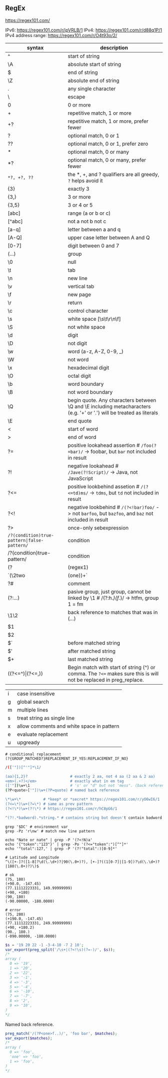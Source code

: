 RegEx
-

https://regex101.com/

IPv6: https://regex101.com/r/jpVRLB/1
IPv4: https://regex101.com/r/d88q1P/1
IPv4 address range: https://regex101.com/r/O4t93o/2/

| syntax                                     | description |
|--------------------------------------------|-------------|
|^                                           | start of string |
|\A                                          | absolute start of string |
|$                                           | end of string |
|\Z                                          | absolute end of string |
|.                                           | any single character |
|\                                           | escape |
|0                                           | 0 or more |
|+                                           | repetitive match, 1 or more |
|+?                                          | repetitive match, 1 or more, prefer fewer |
|?                                           | optional match, 0 or 1 |
|??                                          | optional match, 0 or 1, prefer zero |
|*                                           | optional match, 0 or many |
|*?                                          | optional match, 0 or many, prefer fewer |
|`*?, +?, ??`                                | the *, +, and ? qualifiers are all greedy, `?` helps avoid it |
|{3}                                         | exactly 3 |
|{3,}                                        | 3 or more |
|{3,5}                                       | 3 or 4 or 5 |
|[abc]                                       | range (a or b or c) |
|[^abc]                                      | not a not b not c |
|[a-q]                                       | letter between a and q |
|[A-Q]                                       | upper case letter between A and Q |
|[0-7]                                       | digit between 0 and 7 |
|(...)                                       | group |
|\0                                          | null |
|\t                                          | tab |
|\n                                          | new line |
|\v                                          | vertical tab |
|\f                                          | new page |
|\r                                          | return |
|\c                                          | control character |
|\s                                          | white space [\s\t\r\n\f] |
|\S                                          | not white space |
|\d                                          | digit |
|\D                                          | not digit |
|\w                                          | word (a-z, A-Z, 0-9, _) |
|\W                                          | not word |
|\x                                          | hexadecimal digit |
|\O                                          | octal digit |
|\b                                          | word boundary |
|\B                                          | not word boundary |
|\Q                                          | begin quote. Any characters between \Q and \E including metacharacters (e.g. '+' or '.') will be treated as literals |
|\E                                          | end quote |
|\<                                          | start of word |
|\>                                          | end of word |
|?=                                          | positive lookahead assertion # `/foo(?=bar)/` -> foobar, but `bar` not included in result |
|?!                                          | negative lookahead # `/Jave(?!Script)/` -> Java, not JavaScript |
|?<=                                         | positive lookbehind assetion # `/(?<=td)ms/` -> `tdms`, but `td` not included in result |
|?<!                                         | negative lookbehind # `/(?<!bar)foo/` -> not `barfoo`, but `bazfoo`, and `baz` not included in result |
|?>                                          | once-only sebexpression |
|`/?(condition)true-pattern\|false-pattern/` | condition |
|/?(condition)true-pattern/                  | condition |
|(?|(regex1)|(regex2))                       | branch reset group |
|`(\2two|(one))+`                            | forward references # /(\2two|(one))+/ -> oneonetwo
|?#                                          | comment |
|(?:...)                                     | pasive group, just group, cannot be linked by \1 # /(?:h.*)(f.*)/ -> htfm, group 1 = fm |
|\1\2                                        | back reference to matches that was in (...) |
|$1                                          | |
|$2                                          | |
|$`                                          | before matched string |
|$'                                          | after matched string |
|$+                                          | last matched string |
|((?<=^)\|(?<=,))                            | Begin match with start of string (^) or comma. The `?<=` makes sure this is will not be replaced in preg_replace. |

|   |   |
|---|---|
| i | case insensitive |
| g | global search |
| m | multiple lines |
| s | treat string as single line |
| x | allow comments and white space in pattern |
| e | evaluate replacement |
| u | upgready|unicode |

````
# conditional replacement
(?{GROUP_MATCHED?}REPLACEMENT_IF_YES:REPLACEMENT_IF_NO}
````

````sh
/(['"])[^'"]*\1/

(aa){1,2}?                   # exactly 2 aa, not 4 aa (2 aa & 2 aa)
<em>(.+?)</em>               # exactly what in em tag
(['"])\w+\1                  # 's' or "d" but not 'mess". (back reference)
(?P<quote>['"])\w+(?P=quote) # named back reference

\*\w+\*          # *keep* or *secret* https://regex101.com/r/yO6wI6/1
(?<=\*)\w+(?=\*) # same as prev pattern
(?<!\*)\w+(?!\*) # https://regex101.com/r/hC8pG6/1

^(?!.*badword).*string.* # contains string but doesn't contain badword
````

````
grep '$DC' # environment var
grep -Pz 'r\nw' # match new line pattern

echo "Nate or nate" | grep -P '(?<!N)a'
echo '{"token":"123"}' | grep -Po '(?<="token":")[^"]*'
echo '"total":127,' | grep -P '(?!"total":)[0-9]*'
````

````
# Latitude and Longitude
^\([+-]?([1-8]?\d(\.\d+)?|90(\.0+)?), [+-]?((1[0-7]|[1-9])?\d(\.\d+)?|180(\.0+)?)\)$

# ok
(75, 180)
(+90.0, -147.45)
(77.11112223331, 149.99999999)
(+90, +180)
(90, 180)
(-90.00000, -180.0000)

# error
(75, 280)
(+190.0, -147.45)
(77.11112223331, 249.99999999)
(+90, +180.2)
(90., 180.)
(-090.00000, -180.0000)
````

````php
$s = '19 20 22 -1 -3-4-10 -7 2 10';
var_export(preg_split('/\s+|(?<!\s)(?=-)/', $s));
/*
array (
  0 => '19',
  1 => '20',
  2 => '22',
  3 => '-1',
  4 => '-3',
  5 => '-4',
  6 => '-10',
  7 => '-7',
  8 => '2',
  9 => '10',
)
*/
````

Named back reference.

````php
preg_match('/(?P<one>f..)/', 'foo bar', $matches);
var_export($matches);
/*
array (
  0 => 'foo',
  'one' => 'foo',
  1 => 'foo',
)
*/
````
